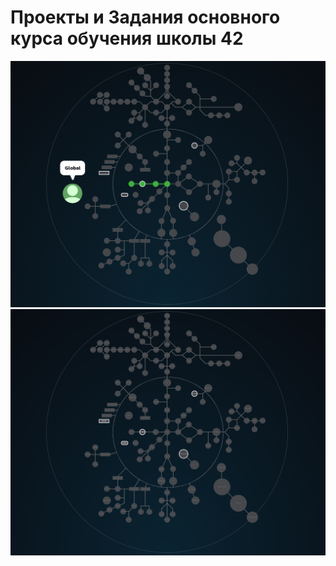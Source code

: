 # Проекты и Задания основного курса обучения школы 42  #

![42 Shool](./highlighting_branches_Holy_Graph.gif)
![42 Shool](./Holy_Graph.png)

